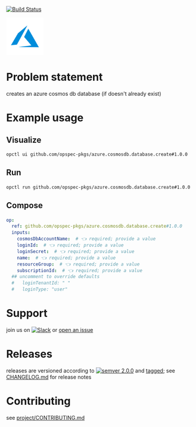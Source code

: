 [![Build Status](https://github.com/opspec-pkgs/azure.cosmosdb.database.create/workflows/build/badge.svg?branch=main)](https://github.com/opspec-pkgs/azure.cosmosdb.database.create/actions?query=workflow%3Abuild+branch%3Amain)

<img src="icon.svg" alt="icon" height="100px">

# Problem statement

creates an azure cosmos db database (if doesn't already exist)

# Example usage

## Visualize

```shell
opctl ui github.com/opspec-pkgs/azure.cosmosdb.database.create#1.0.0
```

## Run

```
opctl run github.com/opspec-pkgs/azure.cosmosdb.database.create#1.0.0
```

## Compose

```yaml
op:
  ref: github.com/opspec-pkgs/azure.cosmosdb.database.create#1.0.0
  inputs:
    cosmosDbAccountName:  # 👈 required; provide a value
    loginId:  # 👈 required; provide a value
    loginSecret:  # 👈 required; provide a value
    name:  # 👈 required; provide a value
    resourceGroup:  # 👈 required; provide a value
    subscriptionId:  # 👈 required; provide a value
  ## uncomment to override defaults
  #   loginTenantId: " "
  #   loginType: "user"
```

# Support

join us on
[![Slack](https://img.shields.io/badge/slack-opctl-E01563.svg)](https://join.slack.com/t/opctl/shared_invite/zt-51zodvjn-Ul_UXfkhqYLWZPQTvNPp5w)
or
[open an issue](https://github.com/opspec-pkgs/azure.cosmosdb.database.create/issues)

# Releases

releases are versioned according to
[![semver 2.0.0](https://img.shields.io/badge/semver-2.0.0-brightgreen.svg)](http://semver.org/spec/v2.0.0.html)
and [tagged](https://git-scm.com/book/en/v2/Git-Basics-Tagging); see
[CHANGELOG.md](CHANGELOG.md) for release notes

# Contributing

see
[project/CONTRIBUTING.md](https://github.com/opspec-pkgs/project/blob/main/CONTRIBUTING.md)
